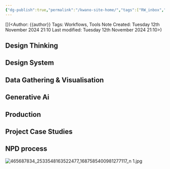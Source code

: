```yaml
---
{"dg-publish":true,"permalink":"/kwano-site-home/","tags":["RW_inbox","readwise","gardenEntry","gardenEntry"]}
---
```



[](<Author: {{author}}
Tags: Workflows, Tools
Note Created: Tuesday 12th November 2024 21:10
Last modified: Tuesday 12th November 2024 21:10>)


## Design Thinking
## Design System
## Data Gathering & Visualisation
## Generative Ai
## Production

## Project Case Studies
## NPD process

![465687834_2533548163522477_1687585400981277117_n 1.jpg](/img/user/X/Attachments/465687834_2533548163522477_1687585400981277117_n%201.jpg)

